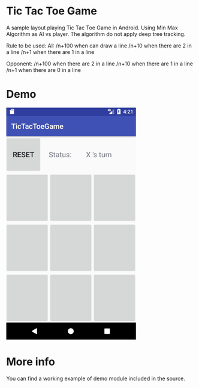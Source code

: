 # Tic Tac Toe Game
A sample layout playing Tic Tac Toe Game in Android. Using Min Max Algorithm as AI vs player. The  algorithm do not apply deep tree tracking.

Rule to be used:
AI:
/n+100 when can draw a line
/n+10 when there are 2 in a line
/n+1 when there are 1 in a line

Opponent:
/n+100 when there are 2 in a line
/n+10 when there are 1 in a line
/n+1 when there are 0 in a line

# Demo
![alt tag](tictactoeDemo.gif)

# More info
You can find a working example of demo module included in the source. 
